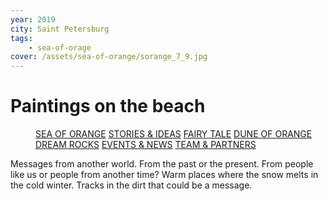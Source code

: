 ```yaml
---
year: 2019
city: Saint Petersburg
tags:
    - sea-of-orage
cover: /assets/sea-of-orange/sorange_7_9.jpg
---
```


# Paintings on the beach

<Menu>
<a href="/sea-of-orange">SEA OF ORANGE</a>
<a href="/sea-of-orange/stories-and-ideas">STORIES & IDEAS</a>
<a href="/sea-of-orange/fairytale">FAIRY TALE</a>
<a href="/sea-of-orange/dune-of-orange">DUNE OF ORANGE</a>
<a href="/sea-of-orange/dreamrocks">DREAM ROCKS</a>
<a href="/sea-of-orange/events-and-news">EVENTS & NEWS</a>
<a href="/sea-of-orange/team-and-partners">TEAM & PARTNERS</a>
</Menu>

Messages from another world. From the past or the present. From people like us or people from another time? Warm places where the snow melts in the cold winter. Tracks in the dirt that could be a message.
